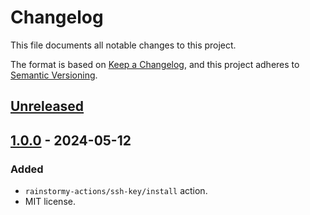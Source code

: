 # Changelog

This file documents all notable changes to this project.

The format is based on [Keep a Changelog](https://keepachangelog.com/en/1.1.0),
and this project adheres to [Semantic Versioning](https://semver.org/spec/v2.0.0.html).

## [Unreleased](https://github.com/rainstormy-actions/ssh-key/releases/compare/v1.0.0...HEAD)

## [1.0.0](https://github.com/rainstormy-actions/ssh-key/releases/tag/v1.0.0) - 2024-05-12
### Added
- `rainstormy-actions/ssh-key/install` action.
- MIT license.

